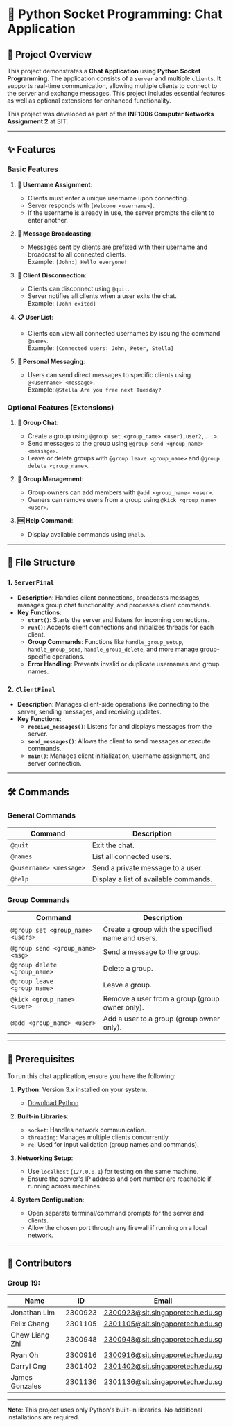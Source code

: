 # 📜 Python Socket Programming: Chat Application

## 📝 Project Overview
This project demonstrates a **Chat Application** using **Python Socket Programming**. The application consists of a `server` and multiple `clients`. It supports real-time communication, allowing multiple clients to connect to the server and exchange messages. This project includes essential features as well as optional extensions for enhanced functionality.

This project was developed as part of the **INF1006 Computer Networks Assignment 2** at SIT.

---

## ✨ Features

### Basic Features
1. **🧑 Username Assignment**:
   - Clients must enter a unique username upon connecting.
   - Server responds with `[Welcome <username>]`.
   - If the username is already in use, the server prompts the client to enter another.

2. **📢 Message Broadcasting**:
   - Messages sent by clients are prefixed with their username and broadcast to all connected clients.  
     Example: `[John:] Hello everyone!`

3. **🔌 Client Disconnection**:
   - Clients can disconnect using `@quit`.
   - Server notifies all clients when a user exits the chat.  
     Example: `[John exited]`

4. **📋 User List**:
   - Clients can view all connected usernames by issuing the command `@names`.  
     Example: `[Connected users: John, Peter, Stella]`

5. **💬 Personal Messaging**:
   - Users can send direct messages to specific clients using `@<username> <message>`.  
     Example: `@Stella Are you free next Tuesday?`

### Optional Features (Extensions)
1. **👥 Group Chat**:
   - Create a group using `@group set <group_name> <user1,user2,...>`.
   - Send messages to the group using `@group send <group_name> <message>`.
   - Leave or delete groups with `@group leave <group_name>` and `@group delete <group_name>`.

2. **🔧 Group Management**:
   - Group owners can add members with `@add <group_name> <user>`.
   - Owners can remove users from a group using `@kick <group_name> <user>`.

3. **🆘 Help Command**:
   - Display available commands using `@help`.

---

## 📁 File Structure

### 1. `ServerFinal`
- **Description**: Handles client connections, broadcasts messages, manages group chat functionality, and processes client commands.
- **Key Functions**:
  - **`start()`**: Starts the server and listens for incoming connections.
  - **`run()`**: Accepts client connections and initializes threads for each client.
  - **Group Commands**: Functions like `handle_group_setup`, `handle_group_send`, `handle_group_delete`, and more manage group-specific operations.
  - **Error Handling**: Prevents invalid or duplicate usernames and group names.

### 2. `ClientFinal`
- **Description**: Manages client-side operations like connecting to the server, sending messages, and receiving updates.
- **Key Functions**:
  - **`receive_messages()`**: Listens for and displays messages from the server.
  - **`send_messages()`**: Allows the client to send messages or execute commands.
  - **`main()`**: Manages client initialization, username assignment, and server connection.

---

## 🛠️ Commands

### General Commands
| **Command**                  | **Description**                                           |
|------------------------------|-----------------------------------------------------------|
| `@quit`                     | Exit the chat.                                            |
| `@names`                    | List all connected users.                                 |
| `@<username> <message>`     | Send a private message to a user.                         |
| `@help`                     | Display a list of available commands.                     |

### Group Commands
| **Command**                           | **Description**                                           |
|---------------------------------------|-----------------------------------------------------------|
| `@group set <group_name> <users>`     | Create a group with the specified name and users.         |
| `@group send <group_name> <msg>`      | Send a message to the group.                              |
| `@group delete <group_name>`          | Delete a group.                                           |
| `@group leave <group_name>`           | Leave a group.                                            |
| `@kick <group_name> <user>`           | Remove a user from a group (group owner only).            |
| `@add <group_name> <user>`            | Add a user to a group (group owner only).                 |

---

## 🚀 Prerequisites

To run this chat application, ensure you have the following:

1. **Python**: Version 3.x installed on your system.  
   - [Download Python](https://www.python.org/downloads/)

2. **Built-in Libraries**:
   - `socket`: Handles network communication.
   - `threading`: Manages multiple clients concurrently.
   - `re`: Used for input validation (group names and commands).

3. **Networking Setup**:
   - Use `localhost` (`127.0.0.1`) for testing on the same machine.
   - Ensure the server's IP address and port number are reachable if running across machines.

4. **System Configuration**:
   - Open separate terminal/command prompts for the server and clients.
   - Allow the chosen port through any firewall if running on a local network.

---

## 👥 Contributors

### Group 19:
| **Name**             | **ID**       | **Email**                              |
|-----------------------|--------------|----------------------------------------|
| Jonathan Lim         | 2300923      | 2300923@sit.singaporetech.edu.sg       |
| Felix Chang          | 2301105      | 2301105@sit.singaporetech.edu.sg       |
| Chew Liang Zhi       | 2300948      | 2300948@sit.singaporetech.edu.sg       |
| Ryan Oh              | 2300916      | 2300916@sit.singaporetech.edu.sg       |
| Darryl Ong           | 2301402      | 2301402@sit.singaporetech.edu.sg       |
| James Gonzales       | 2301136      | 2301136@sit.singaporetech.edu.sg       |

---

**Note**: This project uses only Python's built-in libraries. No additional installations are required.


